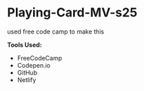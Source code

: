 # Playing-Card-MV-s25

used free code camp to make this 


**Tools Used:** 
* FreeCodeCamp
* Codepen.io
* GitHub
* Netlify 